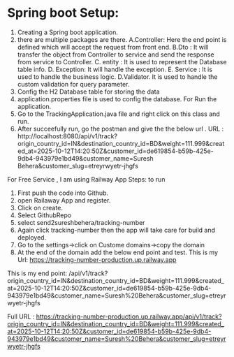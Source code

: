 Spring boot Setup:
==================
1. Creating a Spring boot application.
2. there are multiple packages are there.
   A.Controller:
   Here the end point is defined which will accept the request from front end.
   B.Dto :
   It will transfer the object from Controller to service and send the response from service to Controller.
   C. entity :
   It is used to represent the Database table info.
   D. Exception:
   It will handle the exception.
   E. Service :
   It is used to handle the business logic.
   D.Validator.
   It is used to handle the custom validation for query parameter.
3. Config the H2 Database table for storing the data
4. application.properties file is used to config the database.
   For Run the application. 
5. Go to the TrackingApplication.java file and right click on this class
   and run. 
6. After succeefully run, go the postman and give the
   the below url .
   URL : http://localhost:8080/api/v1/track?origin_country_id=IN&destination_country_id=BD&weight=111.999&created_at=2025-10-12T14:20:50Z&customer_id=de619854-b59b-425e-9db4-943979e1bd49&customer_name=Suresh Behera&customer_slug=etreyrwyetr-jhgfs

For Free Service , I am using Railway App
Steps: to run
1. First push the code into Github.
2. open Railaway App and register.
3. Click on create.
4. Select GithubRepo
5. select send2sureshbehera/tracking-number
6. Again click tracking-number then the app will take care for build and deployed.
7. Go to the settings->click on Custome domains->copy the domain
8. At the end of the domain add the below end point and test. 
   This is my Url:
   https://tracking-number-production.up.railway.app

 This is my end point:
  /api/v1/track?origin_country_id=IN&destination_country_id=BD&weight=111.999&created_at=2025-10-12T14:20:50Z&customer_id=de619854-b59b-425e-9db4-943979e1bd49&customer_name=Suresh%20Behera&customer_slug=etreyrwyetr-jhgfs
 
Full URL :
https://tracking-number-production.up.railway.app/api/v1/track?origin_country_id=IN&destination_country_id=BD&weight=111.999&created_at=2025-10-12T14:20:50Z&customer_id=de619854-b59b-425e-9db4-943979e1bd49&customer_name=Suresh%20Behera&customer_slug=etreyrwyetr-jhgfs